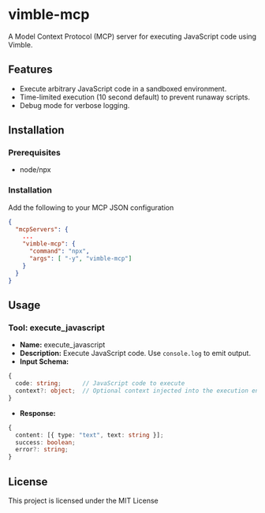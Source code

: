 # vimble-mcp

A Model Context Protocol (MCP) server for executing JavaScript code using Vimble.

## Features

- Execute arbitrary JavaScript code in a sandboxed environment.
- Time-limited execution (10 second default) to prevent runaway scripts.
- Debug mode for verbose logging.

## Installation

### Prerequisites

- node/npx

### Installation

Add the following to your MCP JSON configuration

```json
{
  "mcpServers": {
    ...
    "vimble-mcp": {
      "command": "npx",
      "args": [ "-y", "vimble-mcp"]
    }
  }
}
```

## Usage

### Tool: execute_javascript

- **Name:** execute_javascript
- **Description:** Execute JavaScript code. Use `console.log` to emit output.
- **Input Schema:**

```ts
{
  code: string;      // JavaScript code to execute
  context?: object;  // Optional context injected into the execution environment
}
```

- **Response:**

```ts
{
  content: [{ type: "text", text: string }];
  success: boolean;
  error?: string;
}
```

## License

This project is licensed under the MIT License
